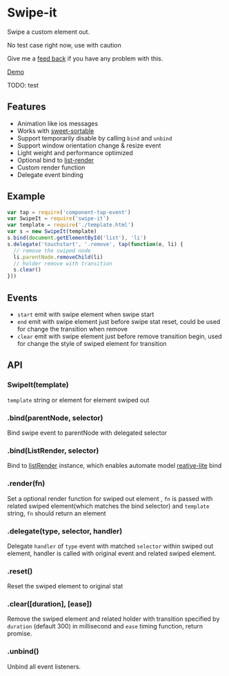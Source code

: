 # Swipe-it

Swipe a custom element out.

No test case right now, use with caution

Give me a [feed back](https://github.com/chemzqm/swipe-it/issues/new) if you have any problem with this.

[Demo](http://chemzqm.github.io/swipe-it/)

TODO: test

## Features

* Animation like ios messages
* Works with [sweet-sortable](https://github.com/chemzqm/sweet-sortable)
* Support temporarily disable by calling `bind` and `unbind`
* Support window orientation change & resize event
* Light weight and performance optimized
* Optional bind to [list-render](https://github.com/chemzqm/list-render)
* Custom render function
* Delegate event binding

## Example

``` js
var tap = require('component-tap-event')
var SwipeIt = require('swipe-it')
var template = require('./template.html')
var s = new SwipeIt(template)
s.bind(document.getElementById('list'), 'li')
s.delegate('touchstart', '.remove', tap(function(e, li) {
  // remove the swiped node
  li.parentNode.removeChild(li)
  // holder remove with transition
  s.clear()
}))
```

## Events

* `start` emit with swipe element when swipe start
* `end` emit with swipe element just before swipe stat reset, could be used for change the transition when remove
* `clear` emit with swipe element just before remove transition begin, used for change the style of swiped element for transition

## API

### SwipeIt(template)

`template` string or element for element swiped out

### .bind(parentNode, selector)

Bind swipe event to parentNode with delegated selector

### .bind(ListRender, selector)

Bind to [listRender](https://github.com/chemzqm/list-render) instance, which enables automate model [reative-lite](https://github.com/chemzqm/reactive-lite) bind

### .render(fn)

Set a optional render function for swiped out element , `fn` is passed with related swiped element(which matches the bind selector) and `template` string, `fn` should return an element

### .delegate(type, selector, handler)

Delegate `handler` of `type` event with matched `selector` within swiped out element, handler is called with original event and related swiped element.

### .reset()

Reset the swiped element to original stat

### .clear([duration], [ease])

Remove the swiped element and related holder with transition specified by `duration` (default 300) in millisecond and `ease` timing function, return promise.

### .unbind()

Unbind all event listeners.
